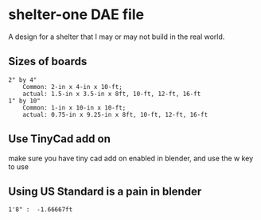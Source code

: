 # shelter-one DAE file

A design for a shelter that I may or may not build in the real world.

## Sizes of boards

```
2" by 4"
    Common: 2-in x 4-in x 10-ft;
    actual: 1.5-in x 3.5-in x 8ft, 10-ft, 12-ft, 16-ft
1" by 10"
    Common: 1-in x 10-in x 10-ft;
    actual: 0.75-in x 9.25-in x 8ft, 10-ft, 12-ft, 16-ft
```

## Use TinyCad add on

make sure you have tiny cad add on enabled in blender, and use the w key to use

## Using US Standard is a pain in blender

```
1'8" :  -1.66667ft
```